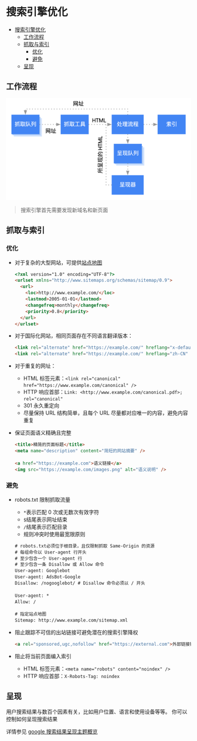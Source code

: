 # 搜索引擎优化

- [搜索引擎优化](#搜索引擎优化)
  - [工作流程](#工作流程)
  - [抓取与索引](#抓取与索引)
    - [优化](#优化)
    - [避免](#避免)
  - [呈现](#呈现)

## 工作流程

![googlebot](images/googlebot-crawl-render-index.png)

> 搜索引擎首先需要发现新域名和新页面

## 抓取与索引

### 优化

- 对于复杂的大型网站，可提供[站点地图](https://developers.google.com/search/docs/advanced/sitemaps/overview)

  ```html
  <?xml version="1.0" encoding="UTF-8"?>
  <urlset xmlns="http://www.sitemaps.org/schemas/sitemap/0.9">
    <url>
      <loc>http://www.example.com/</loc>
      <lastmod>2005-01-01</lastmod>
      <changefreq>monthly</changefreq>
      <priority>0.8</priority>
    </url>
  </urlset>
  ```

- 对于国际化网站，相同页面存在不同语言翻译版本：

  ```html
  <link rel="alternate" href="https://example.com/" hreflang="x-default" />
  <link rel="alternate" href="https://example.com/" hreflang="zh-CN" />
  ```

- 对于重复的网址：

  - HTML 标签元素：`<link rel="canonical" href="https://www.example.com/canonical" />`
  - HTTP 响应首部：`Link: <http://www.example.com/canonical.pdf>; rel="canonical"`
  - 301 永久重定向
  - 尽量保持 URL 结构简单，且每个 URL 尽量都对应唯一的内容，避免内容重复

- 保证页面语义精确且完整

  ```html
  <title>精简的页面标题</title>
  <meta name="description" content="简短的网站摘要" />

  <a href="https://example.com">语义链接</a>
  <img src="https://example.com/images.png" alt="语义说明" />
  ```

### 避免

- robots.txt 限制抓取流量

  - `*`表示匹配 0 次或无数次有效字符
  - `$`结尾表示网址结束
  - `/`结尾表示匹配目录
  - 规则冲突时使用最宽限原则

  ```txt
  # robots.txt必须位于根目录，且仅限制抓取 Same-Origin 的资源
  # 每组命令以 User-agent 行开头
  # 至少包含一个 User-agent 行
  # 至少包含一条 Disallow 或 Allow 命令
  User-agent: Googlebot
  User-agent: AdsBot-Google
  Disallow: /nogooglebot/ # Disallow 命令必须以 / 开头

  User-agent: *
  Allow: /

  # 指定站点地图
  Sitemap: http://www.example.com/sitemap.xml
  ```

- 阻止跟踪不可信的出站链接可避免潜在的搜索引擎降权

  ```html
  <a rel="sponsored,ugc,nofollow" href="https://external.com">外部链接链接</a>
  ```

- 阻止将当前页面编入索引

  - HTML 标签元素：`<meta name="robots" content="noindex" />`
  - HTTP 响应首部：`X-Robots-Tag: noindex`

## 呈现

用户搜索结果与数百个因素有关，比如用户位置、语言和使用设备等等。
你可以控制如何呈现搜索结果

详情参见 [google 搜索结果呈现主题概览](https://developers.google.com/search/docs/advanced/appearance/overview)
